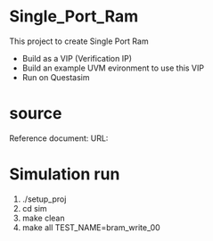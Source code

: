 # Single_Port_Ram
This project to create Single Port Ram
- Build as a VIP (Verification IP)
- Build an example UVM evironment to use this VIP
- Run on Questasim

# source
Reference document:
URL:

# Simulation run
1. ./setup_proj
2. cd sim
3. make clean
4. make all TEST_NAME=bram_write_00
